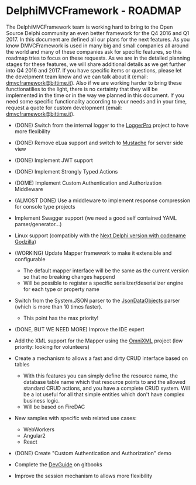 # DelphiMVCFramework - ROADMAP
The DelphiMVCFramework team is working hard to bring to the Open Source Delphi community an even better framework for the Q4 2016 and Q1 2017. 
In this document are defined all our plans for the next features. As you know DMVCFramework is used in many big and small companies  all around the world and many of these companies ask for specific features, so this roadmap tries to focus on these requests. 
As we are in the detailed planning stages for these features, we will share additional details as we get further into Q4 2016 and 2017. If you have specific items or questions, please let the develpment team know and we can talk about it (email: dmvcframework@bittime.it). Also if we are working harder to bring these functionatilies to the light, there is no certainty that they will be implemented in the time or in the way we planned in this document. If you need some specific functionality according to your needs and in your time, request a quote for custom development (email: dmvcframework@bittime.it).

 - (DONE) Switch from the internal logger to the [LoggerPro](https://github.com/danieleteti/loggerpro) project to have more flexibility
 - (DONE) Remove eLua support and switch to [Mustache](https://github.com/synopse/dmustache) for server side view
 - (DONE) Implement JWT support
 - (DONE) Implement Strongly Typed Actions
 - (DOME) Implement Custom Authentication and Authorization Middleware
 - (ALMOST DONE) Use a middleware to implement response compression for console type projects
 - Implement Swagger support (we need a good self contained YAML parser/generator...)
 - Linux support (compatibly with the [Next Delphi version with codename Godzilla](http://community.embarcadero.com/article/news/16211-embarcadero-rad-studio-2016-product-approach-and-roadmap-2))
 - (WORKING) Update Mapper framework to make it extensible and configurable
   - The default mapper interface will be the same as the current version so that no breaking changes happend
   - Will be possible to register a specific serializer/deserializer engine for each type or property name
 - Switch from the System.JSON parser to the [JsonDataObjects](https://github.com/ahausladen/JsonDataObjects) parser (which is more than 10 times faster).
   - This point has the max priority!
 - (DONE, BUT WE NEED MORE) Improve the IDE expert
 - Add the XML support for the Mapper using the [OmniXML](https://github.com/mremec/omnixml) project (low priority: looking for volunteers)
 - Create a mechanism to allows a fast and dirty CRUD interface based on tables
   - With this features you can simply define the resource name, the database table name which that resource points to and the allowed standard CRUD actions, and you have a complete CRUD system. Will be a lot useful for all that simple entities which don't have complex business logic.
   - Will be based on FireDAC

- New samples with specific web related use cases:
   - WebWorkers
   - Angular2
   - React

- (DONE) Create "Custom Authentication and Authorization" demo
- Complete the [DevGuide](https://danieleteti.gitbooks.io/delphimvcframework/content/) on gitbooks
- Improve the session mechanism to allows more flexibility
